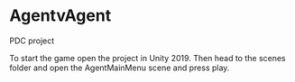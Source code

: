 # AgentvAgent
PDC project


To start the game open the project in Unity 2019.
Then head to the scenes folder and open the AgentMainMenu scene and press play.
